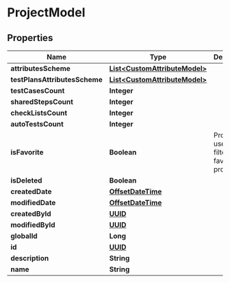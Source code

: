 # ProjectModel

## Properties
Name | Type | Description | Notes
------------ | ------------- | ------------- | -------------
**attributesScheme** | [**List&lt;CustomAttributeModel&gt;**](CustomAttributeModel.md) |  |  [optional]
**testPlansAttributesScheme** | [**List&lt;CustomAttributeModel&gt;**](CustomAttributeModel.md) |  |  [optional]
**testCasesCount** | **Integer** |  |  [optional]
**sharedStepsCount** | **Integer** |  |  [optional]
**checkListsCount** | **Integer** |  |  [optional]
**autoTestsCount** | **Integer** |  |  [optional]
**isFavorite** | **Boolean** | Property is used to filter favourite projects |  [optional]
**isDeleted** | **Boolean** |  |  [optional]
**createdDate** | [**OffsetDateTime**](OffsetDateTime.md) |  |  [optional]
**modifiedDate** | [**OffsetDateTime**](OffsetDateTime.md) |  |  [optional]
**createdById** | [**UUID**](UUID.md) |  |  [optional]
**modifiedById** | [**UUID**](UUID.md) |  |  [optional]
**globalId** | **Long** |  |  [optional]
**id** | [**UUID**](UUID.md) |  |  [optional]
**description** | **String** |  |  [optional]
**name** | **String** |  | 

